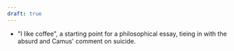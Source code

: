 ```yaml
---
draft: true
---
```


- "I like coffee", a starting point for a philosophical essay, tieing in with the absurd and Camus' comment on suicide.
